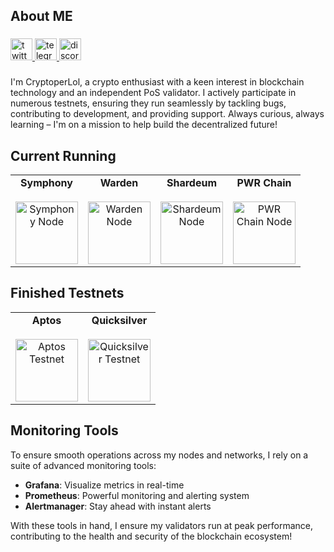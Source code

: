 <h2 align="left">About ME</h2>

###

<div align="left">
  <a href="https://x.com/CryptoperLol" target="_blank">
    <img src="https://img.shields.io/static/v1?message=Twitter&logo=twitter&label=&color=1DA1F2&logoColor=white&labelColor=&style=for-the-badge" height="35" alt="twitter logo"  />
  </a>
  <a href="https://t.me/CryptoperCek" target="_blank">
    <img src="https://img.shields.io/static/v1?message=Telegram&logo=telegram&label=&color=2CA5E0&logoColor=white&labelColor=&style=for-the-badge" height="35" alt="telegram logo"  />
  </a>
  <a href="https://discord.com/users/CryptoperLol" target="_blank">
    <img src="https://img.shields.io/static/v1?message=Discord&logo=discord&label=&color=7289DA&logoColor=white&labelColor=&style=for-the-badge" height="35" alt="discord logo"  />
  </a>
</div>

###

<p align="left">I'm CryptoperLol, a crypto enthusiast with a keen interest in blockchain technology and an independent PoS validator. I actively participate in numerous testnets, ensuring they run seamlessly by tackling bugs, contributing to development, and providing support.  Always curious, always learning – I'm on a mission to help build the decentralized future!</p>

###

## Current Running

<table align="center">
  <tr align="center">
    <td width="25%">
      <strong>Symphony</strong>
      <br><br>
      <a href="https://testnet.ping.pub/symphony/staking/symphonyvaloper1jkywj45pfqqqfjuxkd5r0azrw0ktvdp25ht063" rel="nofollow">
        <img src="https://i.ibb.co/v3WrnvX/147945585.jpg" alt="Symphony Node" width="100px">
      </a>
    </td>
    <td width="25%">
      <strong>Warden</strong>
      <br><br>
      <a href="https://testnet.warden.explorers.guru/validator/wardenvaloper1jkywj45pfqqqfjuxkd5r0azrw0ktvdp23c6mhz" rel="nofollow">
        <img src="https://i.ibb.co/SV58x13/158038121.jpg" alt="Warden Node" width="100px">
      </a>
    </td>
    <td width="25%">
      <strong>Shardeum</strong>
      <br><br>
      <a href="https://explorer-atomium.shardeum.org/account/a1e6048897e0430418c157ea347dbfc1c8b1745c4d5edc486a4869536131e63f" rel="nofollow">
        <img src="https://i.ibb.co/RbBGhqs/98940804.png" alt="Shardeum Node" width="100px">
      </a>
    </td>
    <td width="25%">
      <strong>PWR Chain</strong>
      <br><br>
      <a href="https://explorer.pwrlabs.io/address/0x4B87B5FDe194Fb252569f476edc1Aae985872947" rel="nofollow">
        <img src="https://i.ibb.co/NyQT1gp/147994837.jpg" alt="PWR Chain Node" width="100px">
      </a>
    </td>
  </tr>
</table>

## Finished Testnets

<table align="center">
  <tr align="center">
    <td width="50%">
      <strong>Aptos</strong>
      <br><br>
      <a href="https://aptosfoundation.org/" rel="nofollow">
        <img src="https://i.ibb.co.com/MC7txpr/99841612.png" alt="Aptos Testnet" width="100px">
      </a>
    </td>
    <td width="50%">
      <strong>Quicksilver</strong>
      <br><br>
      <a href="https://quicksilver.zone/" rel="nofollow">
        <img src="https://i.ibb.co.com/g4rF2vj/144680245.png" alt="Quicksilver Testnet" width="100px">
      </a>
    </td>
  </tr>
</table>


## Monitoring Tools

To ensure smooth operations across my nodes and networks, I rely on a suite of advanced monitoring tools:

- **Grafana**: Visualize metrics in real-time
- **Prometheus**: Powerful monitoring and alerting system
- **Alertmanager**: Stay ahead with instant alerts

With these tools in hand, I ensure my validators run at peak performance, contributing to the health and security of the blockchain ecosystem!
